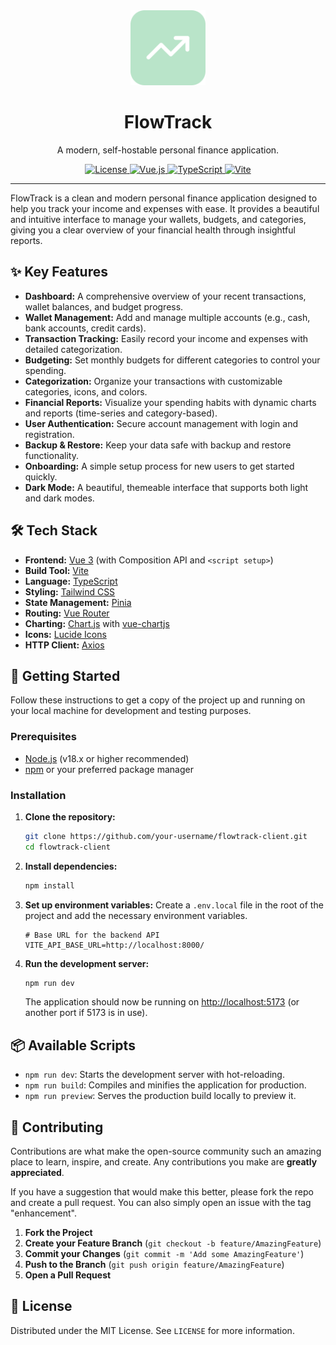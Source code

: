 <div align="center">
  <img src="public/favicon.svg" alt="FlowTrack Logo" width="120" />
  <h1>FlowTrack</h1>
  <p>A modern, self-hostable personal finance application.</p>
  <p>
    <a href="#">
      <img alt="License" src="https://img.shields.io/badge/license-MIT-blue.svg"/>
    </a>
    <a href="#">
      <img alt="Vue.js" src="https://img.shields.io/badge/vue.js-3.x-brightgreen.svg"/>
    </a>
    <a href="#">
      <img alt="TypeScript" src="https://img.shields.io/badge/typescript-5.x-blue.svg"/>
    </a>
    <a href="#">
      <img alt="Vite" src="https://img.shields.io/badge/vite-5.x-purple.svg"/>
    </a>
  </p>
</div>

---

FlowTrack is a clean and modern personal finance application designed to help you track your income and expenses with ease. It provides a beautiful and intuitive interface to manage your wallets, budgets, and categories, giving you a clear overview of your financial health through insightful reports.

## ✨ Key Features

- **Dashboard:** A comprehensive overview of your recent transactions, wallet balances, and budget progress.
- **Wallet Management:** Add and manage multiple accounts (e.g., cash, bank accounts, credit cards).
- **Transaction Tracking:** Easily record your income and expenses with detailed categorization.
- **Budgeting:** Set monthly budgets for different categories to control your spending.
- **Categorization:** Organize your transactions with customizable categories, icons, and colors.
- **Financial Reports:** Visualize your spending habits with dynamic charts and reports (time-series and category-based).
- **User Authentication:** Secure account management with login and registration.
- **Backup & Restore:** Keep your data safe with backup and restore functionality.
- **Onboarding:** A simple setup process for new users to get started quickly.
- **Dark Mode:** A beautiful, themeable interface that supports both light and dark modes.

## 🛠️ Tech Stack

- **Frontend:** [Vue 3](https://vuejs.org/) (with Composition API and `<script setup>`)
- **Build Tool:** [Vite](https://vitejs.dev/)
- **Language:** [TypeScript](https://www.typescriptlang.org/)
- **Styling:** [Tailwind CSS](https://tailwindcss.com/)
- **State Management:** [Pinia](https://pinia.vuejs.org/)
- **Routing:** [Vue Router](https://router.vuejs.org/)
- **Charting:** [Chart.js](https://www.chartjs.org/) with [vue-chartjs](https://vue-chartjs.org/)
- **Icons:** [Lucide Icons](https://lucide.dev/)
- **HTTP Client:** [Axios](https://axios-http.com/)

## 🚀 Getting Started

Follow these instructions to get a copy of the project up and running on your local machine for development and testing purposes.

### Prerequisites

- [Node.js](https://nodejs.org/) (v18.x or higher recommended)
- [npm](https://www.npmjs.com/) or your preferred package manager

### Installation

1.  **Clone the repository:**
    ```bash
    git clone https://github.com/your-username/flowtrack-client.git
    cd flowtrack-client
    ```

2.  **Install dependencies:**
    ```bash
    npm install
    ```

3.  **Set up environment variables:**
    Create a `.env.local` file in the root of the project and add the necessary environment variables.
    ```env
    # Base URL for the backend API
    VITE_API_BASE_URL=http://localhost:8000/
    ```

4.  **Run the development server:**
    ```bash
    npm run dev
    ```
    The application should now be running on [http://localhost:5173](http://localhost:5173) (or another port if 5173 is in use).

## 📦 Available Scripts

- `npm run dev`: Starts the development server with hot-reloading.
- `npm run build`: Compiles and minifies the application for production.
- `npm run preview`: Serves the production build locally to preview it.

## 🤝 Contributing

Contributions are what make the open-source community such an amazing place to learn, inspire, and create. Any contributions you make are **greatly appreciated**.

If you have a suggestion that would make this better, please fork the repo and create a pull request. You can also simply open an issue with the tag "enhancement".

1.  **Fork the Project**
2.  **Create your Feature Branch** (`git checkout -b feature/AmazingFeature`)
3.  **Commit your Changes** (`git commit -m 'Add some AmazingFeature'`)
4.  **Push to the Branch** (`git push origin feature/AmazingFeature`)
5.  **Open a Pull Request**

## 📄 License

Distributed under the MIT License. See `LICENSE` for more information.